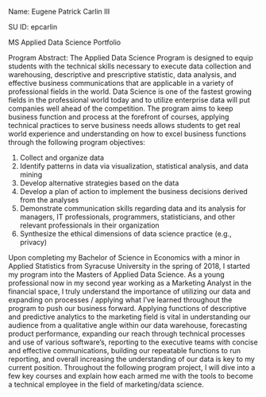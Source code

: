 Name: Eugene Patrick Carlin III

SU ID: epcarlin

MS Applied Data Science Portfolio

Program Abstract: The Applied Data Science Program is designed to equip students with the technical skills necessary to execute data collection and warehousing, descriptive and prescriptive statistic, data analysis, and effective business communications that are applicable in a variety of professional fields in the world. Data Science is one of the fastest growing fields in the professional world today and to utilize enterprise data will put companies well ahead of the competition. The program aims to keep business function and process at the forefront of courses, applying technical practices to serve business needs allows students to get real world experience and understanding on how to excel business functions through the following program objectives:

1.	Collect and organize data
2.	Identify patterns in data via visualization, statistical analysis, and data mining
3.	Develop alternative strategies based on the data
4.	Develop a plan of action to implement the business decisions derived from the analyses
5.	Demonstrate communication skills regarding data and its analysis for managers, IT professionals, programmers, statisticians, and other relevant professionals in their organization
6.	Synthesize the ethical dimensions of data science practice (e.g., privacy)

Upon completing my Bachelor of Science in Economics with a minor in Applied Statistics from Syracuse University in the spring of 2018, I started my program into the Masters of Applied Data Science. As a young professional now in my second year working as a Marketing Analyst in the financial space, I truly understand the importance of utilizing our data and expanding on processes / applying what I’ve learned throughout the program to push our business forward. Applying functions of descriptive and predictive analytics to the marketing field is vital in understanding our audience from a qualitative angle within our data warehouse, forecasting product performance, expanding our reach through technical processes and use of various software’s, reporting to the executive teams with concise and effective communications, building our repeatable functions to run reporting, and overall increasing the understanding of our data is key to my current position. Throughout the following program project, I will dive into a few key courses and explain how each armed me with the tools to become a technical employee in the field of marketing/data science.
